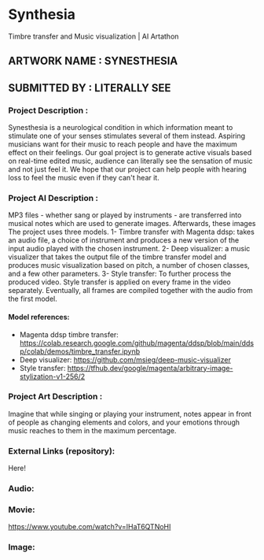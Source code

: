 # Synthesia
Timbre transfer and Music visualization | AI Artathon

## ARTWORK NAME : SYNESTHESIA
## SUBMITTED BY : LITERALLY SEE
 
### Project Description :
Synesthesia is a neurological condition in which information meant to stimulate one of your senses stimulates several of them instead. Aspiring musicians want for their music to reach people and have the maximum effect on their feelings. Our goal project is to generate active visuals based on real-time edited music, audience can literally see the sensation of music and not just feel it. We hope that our project can help people with hearing loss to feel the music even if they can't hear it.
### Project AI Description :
MP3 files - whether sang or played by instruments - are transferred into musical notes which are used to generate images. Afterwards, these images
The project uses three models. 
1- Timbre transfer with Magenta ddsp: takes an audio file, a choice of instrument and produces a new version of the input audio played with the chosen instrument. 
2- Deep visualizer: a music visualizer that takes the output file of the timbre transfer model and produces music visualization based on pitch, a number of chosen classes, and a few other parameters.
3- Style transfer: To further process the produced video. Style transfer is applied on every frame in the video separately. Eventually, all frames are compiled together with the audio from the first model. 
#### Model references: 
- Magenta ddsp timbre transfer: https://colab.research.google.com/github/magenta/ddsp/blob/main/ddsp/colab/demos/timbre_transfer.ipynb
- Deep visualizer: https://github.com/msieg/deep-music-visualizer
- Style transfer: https://tfhub.dev/google/magenta/arbitrary-image-stylization-v1-256/2
### Project Art Description :
Imagine that while singing or playing your instrument, notes appear in front of people as changing elements and colors, and your emotions through music reaches to them in the maximum percentage.
 
 
### External Links (repository): 
Here!
 
 
### Audio:
 
### Movie:
https://www.youtube.com/watch?v=IHaT6QTNoHI
 
### Image:

